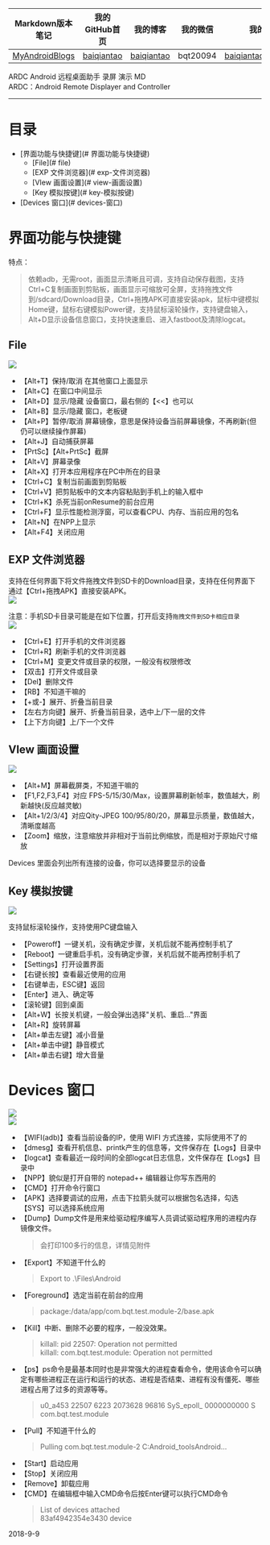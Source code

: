 | Markdown版本笔记 | 我的GitHub首页 | 我的博客 | 我的微信 | 我的邮箱 |  
| :------------: | :------------: | :------------: | :------------: | :------------: |  
| [MyAndroidBlogs][Markdown] | [baiqiantao][GitHub] | [baiqiantao][博客] | bqt20094 | baiqiantao@sina.com |  
  
[Markdown]:https://github.com/baiqiantao/MyAndroidBlogs  
[GitHub]:https://github.com/baiqiantao  
[博客]:http://www.cnblogs.com/baiqiantao/  
  
ARDC Android 远程桌面助手 录屏 演示 MD    
ARDC：Android Remote Displayer and Controller  
***  
目录  
===  

- [界面功能与快捷键](# 界面功能与快捷键)
	- [File](# file)
	- [EXP 文件浏览器](# exp-文件浏览器)
	- [VIew 画面设置](# view-画面设置)
	- [Key 模拟按键](# key-模拟按键)
- [Devices 窗口](# devices-窗口)
  
# 界面功能与快捷键  
特点：    
> 依赖adb，无需root，画面显示清晰且可调，支持自动保存截图，支持Ctrl+C复制画面到剪贴板，画面显示可缩放可全屏，支持拖拽文件到/sdcard/Download目录，Ctrl+拖拽APK可直接安装apk，鼠标中键模拟Home键，鼠标右键模拟Power键，支持鼠标滚轮操作，支持键盘输入，Alt+D显示设备信息窗口，支持快速重启、进入fastboot及清除logcat。  
  
## File  
![](http://pfpk8ixun.bkt.clouddn.com/markdown-img-paste-20181001163229244.png)    
  
- 【Alt+T】保持/取消 在其他窗口上面显示  
- 【Alt+C】在窗口中间显示  
- 【Alt+D】显示/隐藏 设备窗口，最右侧的【<<】也可以  
- 【Alt+B】显示/隐藏 窗口，老板键  
- 【Alt+P】暂停/取消 屏幕镜像，意思是保持设备当前屏幕镜像，不再刷新(但仍可以继续操作屏幕)  
- 【Alt+J】自动捕获屏幕  
- 【PrtSc】【Alt+PrtSc】截屏  
- 【Alt+V】屏幕录像  
- 【Alt+X】打开本应用程序在PC中所在的目录  
- 【Ctrl+C】复制当前画面到剪贴板  
- 【Ctrl+V】把剪贴板中的文本内容粘贴到手机上的输入框中  
- 【Ctrl+K】杀死当前onResume的前台应用  
- 【Ctrl+F】显示性能检测浮窗，可以查看CPU、内存、当前应用的包名  
- 【Alt+N】在NPP上显示  
- 【Alt+F4】关闭应用  
  
## EXP 文件浏览器  
支持在任何界面下将文件拖拽文件到SD卡的Download目录，支持在任何界面下通过【Ctrl+拖拽APK】直接安装APK。    
![](http://pfpk8ixun.bkt.clouddn.com/markdown-img-paste-2018100116331555.png)  
  
注意：手机SD卡目录可能是在如下位置，打开后支持`拖拽文件到SD卡相应目录`    
![](http://pfpk8ixun.bkt.clouddn.com/markdown-img-paste-20181001163336428.png)  
  
- 【Ctrl+E】打开手机的文件浏览器  
- 【Ctrl+R】刷新手机的文件浏览器  
- 【Ctrl+M】变更文件或目录的权限，一般没有权限修改  
- 【双击】打开文件或目录  
- 【Del】删除文件  
- 【RB】不知道干嘛的  
- 【+或-】展开、折叠当前目录  
- 【左右方向键】展开、折叠当前目录，选中上/下一层的文件  
- 【上下方向键】上/下一个文件  
  
## VIew 画面设置  
![](http://pfpk8ixun.bkt.clouddn.com/markdown-img-paste-20181001163426198.png)    
  
- 【Alt+M】屏幕截屏类，不知道干嘛的  
- 【F1,F2,F3,F4】对应 FPS-5/15/30/Max，设置屏幕刷新帧率，数值越大，刷新越快(反应越灵敏)  
- 【Alt+1/2/3/4】对应Qity-JPEG 100/95/80/20，屏幕显示质量，数值越大，清晰度越高  
- 【Zoom】缩放，注意缩放并非相对于当前比例缩放，而是相对于原始尺寸缩放  
  
Devices 里面会列出所有连接的设备，你可以选择要显示的设备  
  
## Key 模拟按键  
![](http://pfpk8ixun.bkt.clouddn.com/markdown-img-paste-20181001163522328.png)    
  
支持鼠标滚轮操作，支持使用PC键盘输入  
- 【Poweroff】一键关机，没有确定步骤，关机后就不能再控制手机了  
- 【Reboot】一键重启手机，没有确定步骤，关机后就不能再控制手机了  
- 【Settings】打开设置界面  
- 【右键长按】查看最近使用的应用  
- 【右键单击，ESC键】返回  
- 【Enter】进入、确定等  
- 【滚轮键】回到桌面  
- 【Alt+W】长按关机键，一般会弹出选择"关机、重启..."界面  
- 【Alt+R】旋转屏幕  
- 【Alt+单击左键】减小音量  
- 【Alt+单击中键】静音模式  
- 【Alt+单击右键】增大音量  
  
# Devices 窗口  
![](http://pfpk8ixun.bkt.clouddn.com/markdown-img-paste-20181001163550522.png)    
![](http://pfpk8ixun.bkt.clouddn.com/markdown-img-paste-20181001163814442.png)    
  
- 【WIFI(adb)】查看当前设备的IP，使用 WIFI 方式连接，实际使用不了的  
- 【dmesg】查看开机信息、printk产生的信息等，文件保存在【Logs】目录中  
- 【logcat】查看最近一段时间的全部logcat日志信息，文件保存在【Logs】目录中    
- 【NPP】貌似是打开自带的 notepad++ 编辑器让你写东西用的  
- 【CMD】打开命令行窗口    
- 【APK】选择要调试的应用，点击下拉箭头就可以根据包名选择，勾选【SYS】可以选择系统应用  
- 【Dump】Dump文件是用来给驱动程序编写人员调试驱动程序用的进程内存镜像文件。  
    > 会打印100多行的信息，详情见附件  
- 【Export】不知道干什么的  
    > Export to .\Files\Android  
- 【Foreground】选定当前在前台的应用  
    > package:/data/app/com.bqt.test.module-2/base.apk  
- 【Kill】中断、删除不必要的程序，一般没效果。  
    > killall: pid 22507: Operation not permitted    
    > killall: com.bqt.test.module: Operation not permitted  
- 【ps】ps命令是最基本同时也是非常强大的进程查看命令，使用该命令可以确定有哪些进程正在运行和运行的状态、进程是否结束、进程有没有僵死、哪些进程占用了过多的资源等等。  
    > u0_a453 22507 6223 2073628 96816 SyS_epoll_ 0000000000 S com.bqt.test.module  
- 【Pull】不知道干什么的  
    > Pulling com.bqt.test.module-2 C:Android_toolsAndroid...  
- 【Start】启动应用  
- 【Stop】关闭应用  
- 【Remove】卸载应用  
- 【CMD】在编辑框中输入CMD命令后按Enter键可以执行CMD命令  
    > List of devices attached    
    > 83af4942354e3430 device  
  
2018-9-9  
